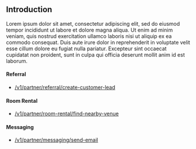 ## Introduction

Lorem ipsum dolor sit amet, consectetur adipiscing elit, sed do eiusmod tempor incididunt ut labore et dolore magna aliqua. Ut enim ad minim veniam, quis nostrud exercitation ullamco laboris nisi ut aliquip ex ea commodo consequat. Duis aute irure dolor in reprehenderit in voluptate velit esse cillum dolore eu fugiat nulla pariatur. Excepteur sint occaecat cupidatat non proident, sunt in culpa qui officia deserunt mollit anim id est laborum.

#### Referral
* [/v1/partner/referral/create-customer-lead](#partner-api-referral-create-customer-lead)

#### Room Rental
* [/v1/partner/room-rental/find-nearby-venue](#partner-api-room-rental-find-nearby-venue)

#### Messaging
* [/v1/partner/messaging/send-email](#partner-api-messaging-send-email)

